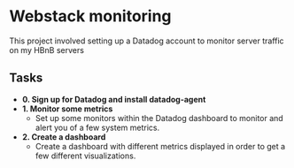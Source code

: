 # Webstack monitoring

This project involved setting up a Datadog account to monitor server traffic on my HBnB servers

## Tasks

- **0. Sign up for Datadog and install datadog-agent**
- **1. Monitor some metrics**
  - Set up some monitors within the Datadog dashboard to monitor and alert you of a few system metrics.
- **2. Create a dashboard**
  - Create a dashboard with different metrics displayed in order to get a few different visualizations.

